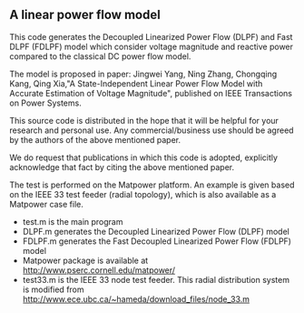 ## A linear power flow model

This code generates the Decoupled Linearized Power Flow (DLPF) and Fast DLPF (FDLPF) model which consider voltage magnitude and reactive power compared to the classical DC power flow model.

The model is proposed in paper: Jingwei Yang, Ning Zhang, Chongqing Kang, Qing Xia,"A State-Independent Linear Power Flow Model with Accurate Estimation of Voltage Magnitude", published on IEEE Transactions on Power Systems.

This source code is distributed in the hope that it will be helpful for your research and personal use. Any commercial/business use should be agreed by the authors of the above mentioned paper.

We do request that publications in which this code is adopted, explicitly acknowledge that fact by citing the above mentioned paper.


The test is performed on the Matpower platform. An example is given based on the IEEE 33 test feeder (radial topology), which is also available as a Matpower case file.

* test.m is the main program
* DLPF.m generates the Decoupled Linearized Power Flow (DLPF) model
* FDLPF.m generates the Fast Decoupled Linearized Power Flow (FDLPF) model
* Matpower package is available at http://www.pserc.cornell.edu/matpower/
* test33.m is the IEEE 33 node test feeder. This radial distribution system is modified from http://www.ece.ubc.ca/~hameda/download_files/node_33.m
  
